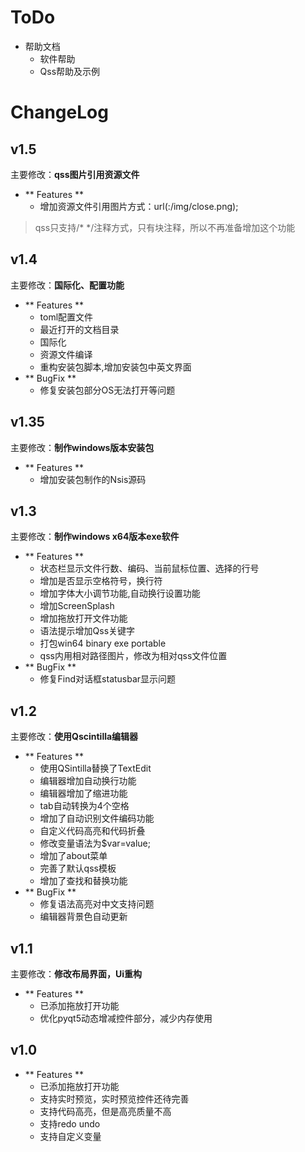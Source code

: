 
# ToDo

+ 帮助文档
    - 软件帮助
    - Qss帮助及示例

# ChangeLog

## v1.5
主要修改：**qss图片引用资源文件**

+ ** Features **
    - 增加资源文件引用图片方式：url(:/img/close.png);

> qss只支持/* */注释方式，只有块注释，所以不再准备增加这个功能

## v1.4
主要修改：**国际化、配置功能**

+ ** Features **
    - toml配置文件
    - 最近打开的文档目录
    - 国际化
    - 资源文件编译
    - 重构安装包脚本,增加安装包中英文界面
+ ** BugFix **
    - 修复安装包部分OS无法打开等问题

## v1.35
主要修改：**制作windows版本安装包**

+ ** Features **
    - 增加安装包制作的Nsis源码

## v1.3
主要修改：**制作windows x64版本exe软件**

+ ** Features **
    - 状态栏显示文件行数、编码、当前鼠标位置、选择的行号
    - 增加是否显示空格符号，换行符
    - 增加字体大小调节功能,自动换行设置功能
    - 增加ScreenSplash
    - 增加拖放打开文件功能
    - 语法提示增加Qss关键字
    - 打包win64 binary exe portable
    - qss内用相对路径图片，修改为相对qss文件位置
+ ** BugFix **
    - 修复Find对话框statusbar显示问题

## v1.2

主要修改：**使用Qscintilla编辑器**

+ ** Features **
    - 使用QSintilla替换了TextEdit
    - 编辑器增加自动换行功能
    - 编辑器增加了缩进功能
    - tab自动转换为4个空格
    - 增加了自动识别文件编码功能
    - 自定义代码高亮和代码折叠
    - 修改变量语法为$var=value;
    - 增加了about菜单
    - 完善了默认qss模板
    - 增加了查找和替换功能
+ ** BugFix **
    - 修复语法高亮对中文支持问题
    - 编辑器背景色自动更新

## v1.1
主要修改：**修改布局界面，Ui重构**

+ ** Features **
    - 已添加拖放打开功能
    - 优化pyqt5动态增减控件部分，减少内存使用

## v1.0

+ ** Features **
    - 已添加拖放打开功能
    - 支持实时预览，实时预览控件还待完善
    - 支持代码高亮，但是高亮质量不高
    - 支持redo undo
    - 支持自定义变量